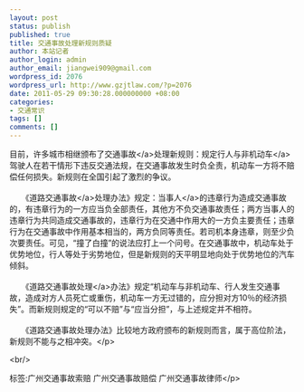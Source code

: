 ```yaml
---
layout: post
status: publish
published: true
title: 交通事故处理新规则质疑
author: 本站记者
author_login: admin
author_email: jiangwei909@gmail.com
wordpress_id: 2076
wordpress_url: http://www.gzjtlaw.com/?p=2076
date: 2011-05-29 09:30:28.000000000 +08:00
categories:
- 交通常识
tags: []
comments: []
---
```

<p>目前，许多城市相继颁布了<a>交通事故<&#47;a>处理新规则：规定行人与非<a>机动车<&#47;a>驾驶人在若干情形下违反交通法规，在交通事故发生时负全责，机动车一方将不赔偿任何损失。新规则在全国引起了激烈的争议。<br><br>　　《<a>道路交通事故<&#47;a>处理办法》规定：<a>当事人<&#47;a>的违章行为造成交通事故的，有违章行为的一方应当负全部责任，其他方不负交通事故责任；两方当事人的违章行为共同造成交通事故的，违章行为在交通中作用大的一方负主要责任；违章行为在交通事故中作用基本相当的，两方负同等责任。若司机本身违章，则至少负次要责任。可见，&ldquo;撞了白撞&rdquo;的说法应打上一个问号。在交通事故中，机动车处于优势地位，行人等处于劣势地位，但是新规则的天平明显地向处于优势地位的汽车倾斜。<br><br>　　《道路<a>交通事故处理<&#47;a>办法》规定&ldquo;机动车与非机动车、行人发生交通事故，造成对方人员死亡或重伤，机动车一方无过错的，应分担对方10％的经济损失&rdquo;。而新规则规定的&ldquo;可以不赔&rdquo;与&ldquo;应当分担&rdquo;，与上述规定并不相符。<br><br>　　《道路交通事故处理办法》比较地方政府颁布的新规则而言，属于高位阶法，新规则不能与之相冲突。<&#47;p><br&#47;><p>标签:广州交通事故索赔 广州交通事故赔偿 广州交通事故律师<&#47;p>
